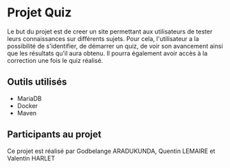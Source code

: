 # Projet Quiz
Le but du projet est de creer un site permettant aux utilisateurs de tester leurs connaissances sur différents sujets.
Pour cela, l'utilisateur a la possibilité de s'identifier, de démarrer un quiz, de voir son avancement ainsi que les résultats qu'il aura obtenu.
Il pourra également avoir accès à la correction une fois le quiz réalisé.

## Outils utilisés
- MariaDB
- Docker
- Maven

## Participants au projet
Ce projet est réalisé par Godbelange ARADUKUNDA, Quentin LEMAIRE et Valentin HARLET
